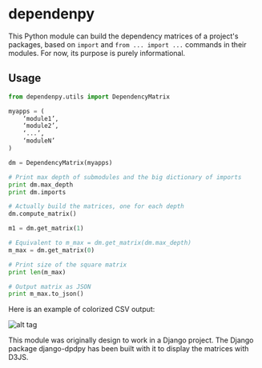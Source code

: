 dependenpy
=======

This Python module can build the dependency matrices of a project's packages, based on `import` and `from ... import ...` commands in their modules.
For now, its purpose is purely informational.

Usage
-----

```python
from dependenpy.utils import DependencyMatrix

myapps = (
    ‘module1’,
    ‘module2’,
    ‘...’,
    ‘moduleN’
)

dm = DependencyMatrix(myapps)

# Print max depth of submodules and the big dictionary of imports
print dm.max_depth
print dm.imports

# Actually build the matrices, one for each depth
dm.compute_matrix()

m1 = dm.get_matrix(1)

# Equivalent to m_max = dm.get_matrix(dm.max_depth)
m_max = dm.get_matrix(0)

# Print size of the square matrix
print len(m_max)

# Output matrix as JSON
print m_max.to_json()
```

Here is an example of colorized CSV output:

![alt tag](http://imageshack.com/a/img537/3731/myhqOU.png)



This module was originally design to work in a Django project.
The Django package django-dpdpy has been built with it to display the matrices with D3JS.

